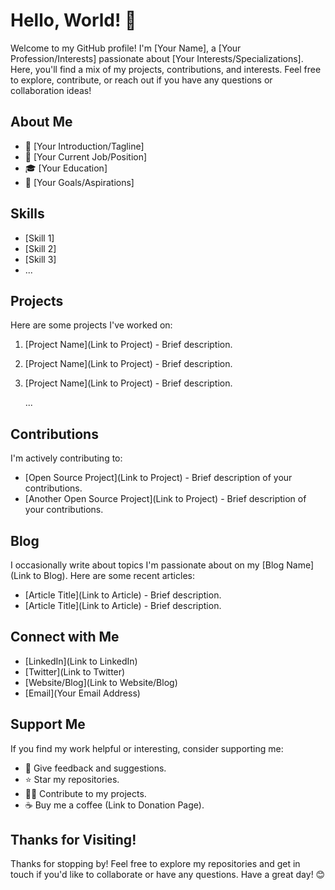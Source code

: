 # Hello, World! 👋

Welcome to my GitHub profile! I'm [Your Name], a [Your Profession/Interests] passionate about [Your Interests/Specializations]. Here, you'll find a mix of my projects, contributions, and interests. Feel free to explore, contribute, or reach out if you have any questions or collaboration ideas!

## About Me

- 🌟 [Your Introduction/Tagline]
- 💼 [Your Current Job/Position]
- 🎓 [Your Education]
- 🚀 [Your Goals/Aspirations]

## Skills

- [Skill 1]
- [Skill 2]
- [Skill 3]
- ...

## Projects

Here are some projects I've worked on:

1. [Project Name](Link to Project) - Brief description.
2. [Project Name](Link to Project) - Brief description.
3. [Project Name](Link to Project) - Brief description.
   
   ...

## Contributions

I'm actively contributing to:

- [Open Source Project](Link to Project) - Brief description of your contributions.
- [Another Open Source Project](Link to Project) - Brief description of your contributions.

## Blog

I occasionally write about topics I'm passionate about on my [Blog Name](Link to Blog). Here are some recent articles:

- [Article Title](Link to Article) - Brief description.
- [Article Title](Link to Article) - Brief description.

## Connect with Me

- [LinkedIn](Link to LinkedIn)
- [Twitter](Link to Twitter)
- [Website/Blog](Link to Website/Blog)
- [Email](Your Email Address)

## Support Me

If you find my work helpful or interesting, consider supporting me:

- 💬 Give feedback and suggestions.
- ⭐ Star my repositories.
- 👩‍💻 Contribute to my projects.
- ☕ Buy me a coffee (Link to Donation Page).

## Thanks for Visiting!

Thanks for stopping by! Feel free to explore my repositories and get in touch if you'd like to collaborate or have any questions. Have a great day! 😊
